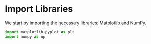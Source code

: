 # Import Libraries

We start by importing the necessary libraries: Matplotlib and NumPy.

```python
import matplotlib.pyplot as plt
import numpy as np
```
